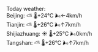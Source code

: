 Today weather:  
Beijing: ⛅️  🌡️+24°C 🌬️←4km/h  
Tianjin: ⛅️  🌡️+26°C 🌬️↑7km/h  
Shijiazhuang: ☀️ 🌡️+25°C 🌬️0km/h  
Tangshan: ⛅️  🌡️+26°C 🌬️↑7km/h  
